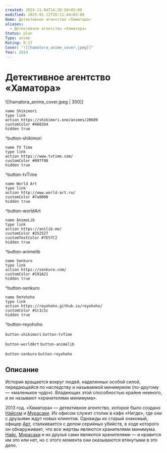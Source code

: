```yaml
---
created: 2024-11-04T14:20:50+03:00
modified: 2025-01-12T18:11:44+03:00
Name: Детективное агентство «Хаматора»
aliases:
  - Детективное агентство «Хаматора»
Status: plan
Type: anime
Rating: R-17
Cover: "![[hamatora_anime_cover.jpeg]]"
Year: 2014
---
```


# Детективное агентство «Хаматора»

![[hamatora_anime_cover.jpeg | 300]]

```button
name Shikimori
type link
action https://shikimori.one/animes/20689
customColor #4682b4
hidden true
```
^button-shikimori

```button
name TV Time
type link
action https://www.tvtime.com/
customColor #997f00
hidden true
```
^button-tvTime

```button
name World Art
type link
action http://www.world-art.ru/
customColor #7a0000
hidden true
```
^button-worldArt

```button
name AnimeLib
type link
action https://anilib.me/
customColor #252527
customTextColor #7E57C2
hidden true
```
^button-animelib

```button
name Senkuro
type link
action https://senkuro.com/
customColor #191A21
hidden true
```
^button-senkuro

```button
name ReYohoho
type link
action https://reyohoho.github.io/reyohoho/
customColor #1c1c1c
hidden true
```
^button-reyohoho

`button-shikimori` `button-tvTime`

`button-worldArt` `button-animelib`

`button-senkuro` `button-reyohoho`

## Описание

История вращается вокруг людей, наделенных особой силой, передающейся по наследству и называемой минимумом (по-другому — «маленькое чудо»). Владеющих этой способностью крайне немного, и их называют «хранителями минимума».

2013 год. «Хаматора» — детективное агентство, которое было создано [Найсом](https://shikimori.one/characters/93431-nice) и [Мурасаки](https://shikimori.one/characters/z93433-murasaki). Их офисом служит столик в кафе «Нигде», где они с друзьями ждут новых клиентов. Однажды их старый знакомый, офицер [Арт](https://shikimori.one/characters/93437-art), сталкивается с делом серийных убийств, в ходе которого он обнаруживает, что все жертвы являются хранителями минимума. [Найс](https://shikimori.one/characters/93431-nice), [Мурасаки](https://shikimori.one/characters/z93433-murasaki) и их друзья сами являются хранителями — и нравится им это или нет, но с этого момента они оказываются втянутыми в это дело.
